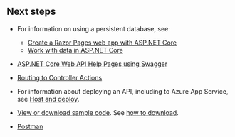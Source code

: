 ## Next steps

* For information on using a persistent database, see:

  * [Create a Razor Pages web app with ASP.NET Core](xref:tutorials/index)
  * [Work with data in ASP.NET Core](xref:data/index)
  
* [ASP.NET Core Web API Help Pages using Swagger](xref:tutorials/web-api-help-pages-using-swagger)
* [Routing to Controller Actions](xref:mvc/controllers/routing)
* For information about deploying an API, including to Azure App Service, see [Host and deploy](xref:host-and-deploy/index).
* [View or download sample code](https://github.com/aspnet/Docs/tree/master/aspnetcore/tutorials/first-web-api/sample). See [how to download](xref:tutorials/index#how-to-download-a-sample).
* [Postman](https://www.getpostman.com/)
